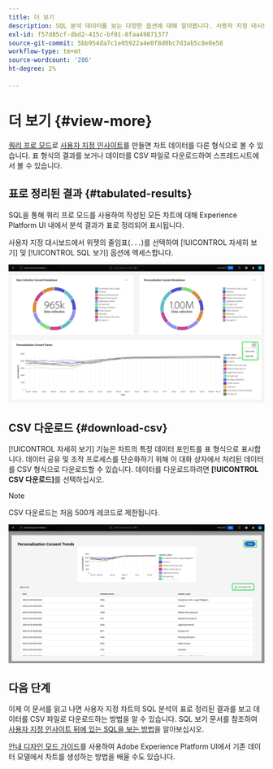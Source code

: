 ```yaml
---
title: 더 보기
description: SQL 분석 데이터를 보는 다양한 옵션에 대해 알아봅니다. 사용자 지정 대시보드에서 분석 표의 결과를 보거나 처리된 데이터를 CSV 형식으로 다운로드할 수 있습니다.
exl-id: f57d85cf-dbd2-415c-bf01-8faa49871377
source-git-commit: 5bb954da7c1e05922a4e0f8d0bc7d3ab5c8e0e58
workflow-type: tm+mt
source-wordcount: '286'
ht-degree: 2%

---
```


# 더 보기 {#view-more}

[쿼리 프로 모드](./query-pro-mode.md)로 [사용자 지정 인사이트](./overview.md)를 만들면 차트 데이터를 다른 형식으로 볼 수 있습니다. 표 형식의 결과를 보거나 데이터를 CSV 파일로 다운로드하여 스프레드시트에서 볼 수 있습니다.

## 표로 정리된 결과 {#tabulated-results}

SQL을 통해 쿼리 프로 모드를 사용하여 작성된 모든 차트에 대해 Experience Platform UI 내에서 분석 결과가 표로 정리되어 표시됩니다.

사용자 지정 대시보드에서 위젯의 줄임표(`...`)를 선택하여 [!UICONTROL 자세히 보기] 및 [!UICONTROL SQL 보기] 옵션에 액세스합니다.

![인사이트의 줄임표 드롭다운 메뉴와 자세히 보기 및 SQL 보기 옵션이 강조 표시된 사용자 지정 대시보드입니다.](../../images/customizable-insights/ellipses-dropdown.png)

## CSV 다운로드 {#download-csv}

[!UICONTROL 자세히 보기] 기능은 차트의 특정 데이터 포인트를 표 형식으로 표시합니다. 데이터 공유 및 조작 프로세스를 단순화하기 위해 이 대화 상자에서 처리된 데이터를 CSV 형식으로 다운로드할 수 있습니다. 데이터를 다운로드하려면 **[!UICONTROL CSV 다운로드]**&#x200B;를 선택하십시오.

>[!NOTE]
>
>CSV 다운로드는 처음 500개 레코드로 제한됩니다.

![인사이트 미리 보기 및 인사이트를 생성한 SQL의 표로 정리된 결과를 표시하는 대화 상자입니다.](../../images/customizable-insights/view-more-download-csv.png)

## 다음 단계

이제 이 문서를 읽고 나면 사용자 지정 차트의 SQL 분석의 표로 정리된 결과를 보고 데이터를 CSV 파일로 다운로드하는 방법을 알 수 있습니다. SQL 보기 문서를 참조하여 [사용자 지정 인사이트 뒤에 있는 SQL을 보는 방법](./view-more.md)을 알아보십시오.

[안내 디자인 모드 가이드](../../user-defined-dashboards.md)를 사용하여 Adobe Experience Platform UI에서 기존 데이터 모델에서 차트를 생성하는 방법을 배울 수도 있습니다.
